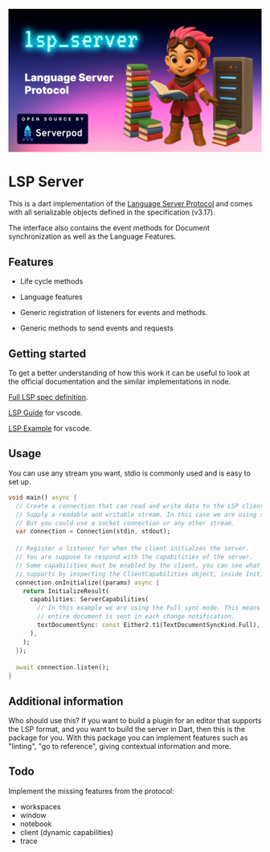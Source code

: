 [![Serverpod LSP Server banner](https://github.com/serverpod/lsp_server/raw/main/misc/images/banner.jpg)](https://serverpod.dev)


# LSP Server

This is a dart implementation of the [Language Server Protocol](https://microsoft.github.io/language-server-protocol/specifications/lsp/3.17/specification/) and comes with all serializable objects defined in the specification (v3.17).

The interface also contains the event methods for Document synchronization as well as the Language Features.

## Features

- Life cycle methods
- Language features

- Generic registration of listeners for events and methods.
- Generic methods to send events and requests

## Getting started

To get a better understanding of how this work it can be useful to look at the official documentation and the similar implementations in node.

[Full LSP spec definition](https://microsoft.github.io/language-server-protocol/specifications/lsp/3.17/specification/).

[LSP Guide](https://code.visualstudio.com/api/language-extensions/language-server-extension-guide) for vscode.

[LSP Example](https://github.com/microsoft/vscode-extension-samples/blob/61d94d731c5351531a7d82f92f775f749203e3b5/lsp-sample/README.md) for vscode.

## Usage

You can use any stream you want, stdio is commonly used and is easy to set up.

```dart
void main() async {
  // Create a connection that can read and write data to the LSP client.
  // Supply a readable and writable stream. In this case we are using stdio.
  // But you could use a socket connection or any other stream.
  var connection = Connection(stdin, stdout);

  // Register a listener for when the client initialzes the server.
  // You are suppose to respond with the capabilities of the server.
  // Some capabilities must be enabled by the client, you can see what the client
  // supports by inspecting the ClientCapabilities object, inside InitializeParams.
  connection.onInitialize((params) async {
    return InitializeResult(
      capabilities: ServerCapabilities(
        // In this example we are using the Full sync mode. This means the
        // entire document is sent in each change notification.
        textDocumentSync: const Either2.t1(TextDocumentSyncKind.Full),
      ),
    );
  });

  await connection.listen();
}
```

## Additional information

Who should use this? If you want to build a plugin for an editor that supports the LSP format, and you want to build the server in Dart, then this is the package for you. With this package you can implement features such as "linting", "go to reference", giving contextual information and more.

## Todo

Implement the missing features from the protocol:

- workspaces
- window
- notebook
- client (dynamic capabilities)
- trace
